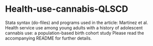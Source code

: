 # Health-use-cannabis-QLSCD

Stata syntax (do-files) and programs used in the article:
Martinez et al. Health service use among young adults with a history of adolescent cannabis use: a population-based birth cohort study
Please read the accompanying README for further details.
